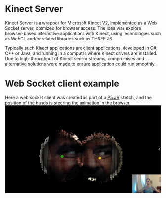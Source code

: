 
# Kinect Server
Kinect Server is a wrapper for Microsoft Kinect V2, implemented as a Web Socket server, optmized for browser access.
The idea was explore browser-based interactive applications with Kinect, using technologies such as WebGL and/or related libraries such as THREE.JS. 

Typically such Kinect applications are client applications, developed in C#, C++ or Java, and running in a computer where Kinect drivers are installed.
Due to high-throughput of Kinect sensor streams, compromises and alternative solutions were made to ensure application could run smoothly.

# Web Socket client example
Here a web socket client was created as part of a [P5.JS](https://p5js.org) sketch, and the position of the hands is steering the animation in the browser. 
![kinect example](docs/KinectWebSocketClient.png)

